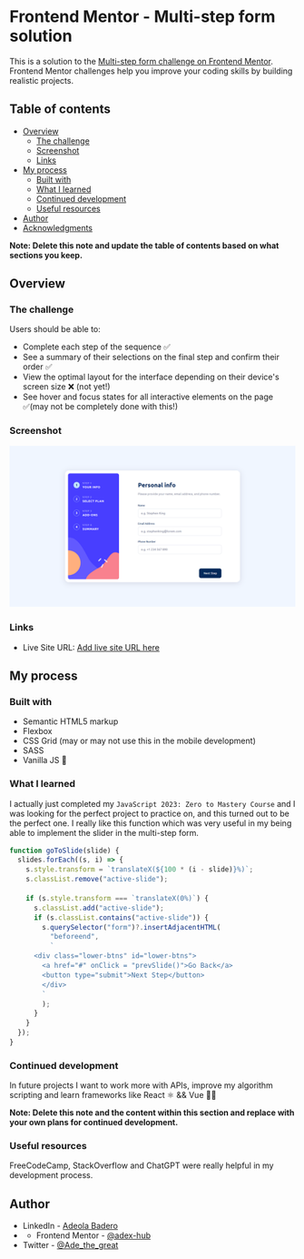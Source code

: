 # Frontend Mentor - Multi-step form solution

This is a solution to the [Multi-step form challenge on Frontend Mentor](https://www.frontendmentor.io/challenges/multistep-form-YVAnSdqQBJ). Frontend Mentor challenges help you improve your coding skills by building realistic projects. 

## Table of contents

- [Overview](#overview)
  - [The challenge](#the-challenge)
  - [Screenshot](#screenshot)
  - [Links](#links)
- [My process](#my-process)
  - [Built with](#built-with)
  - [What I learned](#what-i-learned)
  - [Continued development](#continued-development)
  - [Useful resources](#useful-resources)
- [Author](#author)
- [Acknowledgments](#acknowledgments)

**Note: Delete this note and update the table of contents based on what sections you keep.**

## Overview

### The challenge

Users should be able to:

- Complete each step of the sequence ✅
- See a summary of their selections on the final step and confirm their order ✅
- View the optimal layout for the interface depending on their device's screen size ❌ (not yet!)
- See hover and focus states for all interactive elements on the page ✅(may not be completely done with this!)

### Screenshot

![](./screenshot.png)

### Links

- Live Site URL: [Add live site URL here](https://ade-loremgaming.netlify.app)

## My process

### Built with

- Semantic HTML5 markup
- Flexbox
- CSS Grid (may or may not use this in the mobile development)
- SASS
- Vanilla JS 🍦

### What I learned

I actually just completed my `JavaScript 2023: Zero to Mastery Course` and I was looking for the perfect project to practice on, and this turned out to be the perfect one. I really like this function which was very useful in my being able to implement the slider in the multi-step form.

```js
function goToSlide(slide) {
  slides.forEach((s, i) => {
    s.style.transform = `translateX(${100 * (i - slide)}%)`;
    s.classList.remove("active-slide");

    if (s.style.transform === `translateX(0%)`) {
      s.classList.add("active-slide");
      if (s.classList.contains("active-slide")) {
        s.querySelector("form")?.insertAdjacentHTML(
          "beforeend",
          `
      <div class="lower-btns" id="lower-btns">
        <a href="#" onClick = "prevSlide()">Go Back</a>
        <button type="submit">Next Step</button>
        </div>
        `
        );
      }
    }
  });
}

```

### Continued development

In future projects I want to work more with APIs, improve my algorithm scripting and learn frameworks like React ⚛️ && Vue ✌🏿

**Note: Delete this note and the content within this section and replace with your own plans for continued development.**

### Useful resources

FreeCodeCamp, StackOverflow and ChatGPT were really helpful in my development process.

## Author

- LinkedIn - [Adeola Badero](https://www.linkedin.com/in/adeola-badero-012a611b4/)
- - Frontend Mentor - [@adex-hub](https://www.frontendmentor.io/profile/adex-hub)
- Twitter - [@Ade_the_great](https://www.twitter.com/Ade_the_great)
